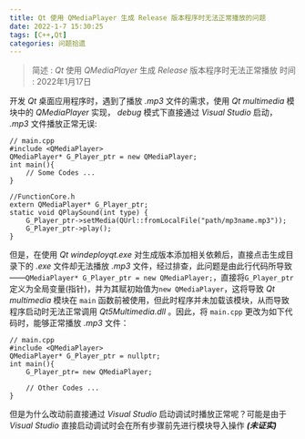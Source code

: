 ```yaml
---
title: Qt 使用 QMediaPlayer 生成 Release 版本程序时无法正常播放的问题
date: 2022-1-7 15:30:25
tags: [C++,Qt]
categories: 问题拾遗
---
```


> 简述 : *Qt* 使用 *QMediaPlayer* 生成 *Release* 版本程序时无法正常播放
> 时间 : 2022年1月17日

开发 *Qt* 桌面应用程序时，遇到了播放 *.mp3* 文件的需求，使用 *Qt multimedia* 模块中的 *QMediaPlayer* 实现， *debug* 模式下直接通过 *Visual Studio* 启动， *.mp3* 文件播放正常无误:
```
// main.cpp
#include <QMediaPlayer>
QMediaPlayer* G_Player_ptr = new QMediaPlayer;
int main(){
    // Some Codes ...
}
```
<!--more-->
```
//FunctionCore.h
extern QMediaPlayer* G_Player_ptr;
static void QPlaySound(int type) {
	G_Player_ptr->setMedia(QUrl::fromLocalFile("path/mp3name.mp3"));
	G_Player_ptr->play();
}
```
但是，在使用 *Qt windeployqt.exe* 对生成版本添加相关依赖后，直接点击生成目录下的 *.exe* 文件却无法播放 *.mp3* 文件，经过排查，此问题是由此行代码所导致——```QMediaPlayer* G_Player_ptr = new QMediaPlayer;```，直接将```G_Player_ptr```定义为全局变量(指针)，并为其赋初始值为```new QMediaPlayer```，这将导致 *Qt multimedia* 模块在 ```main``` 函数前被使用，但此时程序并未加载该模块，从而导致程序启动时无法正常调用 *Qt5Multimedia.dll* 。因此，将 ```main.cpp``` 更改为如下代码时，能够正常播放 *.mp3* 文件：
```
// main.cpp
#include <QMediaPlayer>
QMediaPlayer* G_Player_ptr = nullptr;
int main(){
    G_Player_ptr= new QMediaPlayer;

    // Other Codes ...
}
```

但是为什么改动前直接通过 *Visual Studio* 启动调试时播放正常呢？可能是由于 *Visual Studio* 直接启动调试时会在所有步骤前先进行模块导入操作 ***(未证实)***